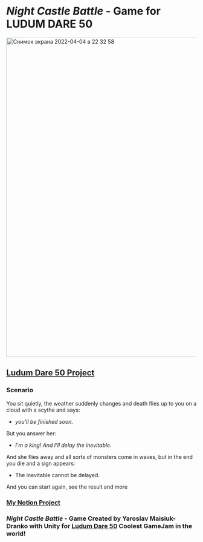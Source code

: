 # *Night Castle Battle* - Game for LUDUM DARE 50

<img width="843" alt="Снимок экрана 2022-04-04 в 22 32 58" src="https://user-images.githubusercontent.com/44410069/161619628-494bfb51-66bf-477d-8228-7045523c0933.png">

## [Ludum Dare 50 Project](https://ldjam.com/events/ludum-dare/50/night-sun-battle)


### Scenario
You sit quietly, the weather suddenly changes and death flies up to you on a cloud with a scythe and says:

- *you'll be finished soon.*

But you answer her:

- *I'm a king! And I'll delay the inevitable.*

And she flies away and all sorts of monsters come in waves, but in the end you die and a sign appears:

- The inevitable cannot be delayed.

And you can start again, see the result and more

### [My Notion Project](https://insidious-walkover-978.notion.site/LUDUM-DARE-50-3624161892b74955b09e1841c5912156)
### *Night Castle Battle* - Game Created by Yaroslav Maisiuk-Dranko with Unity for [Ludum Dare 50](https://ldjam.com/events/ludum-dare/50) Coolest GameJam in the world!
